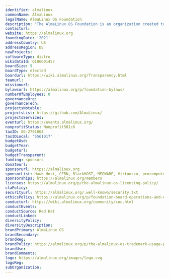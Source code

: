 ```yaml
---
identifier: almalinux
commonName: AlmaLinux
legalName: AlmaLinux OS Foundation
description: "The AlmaLinux OS Foundation is an organization created to own and manage everything to do with the AlmaLinux project, and for the benefit of the AlmaLinux community."
contacturl:
website: https://almalinux.org
foundingDate: '2021'
addressCountry: US
addressRegion: DE
newProjects:
softwareType: distro
wikidataId: Q106601457
boardSize: 9
boardType: elected
boardurl: https://wiki.almalinux.org/Transparency.html
teamurl:
missionurl:
bylawsurl: https://almalinux.org/p/foundation-bylaws/
numberOfEmployees: 0
governanceOrg:
governanceTech:
projectsNotable:
projectsList: https://github.com/AlmaLinux/
projectsServices:
eventurl: https://events.almalinux.org/
nonprofitStatus: Nonprofit501c6
taxID: 86-2791864
taxIDLocal: '5561017'
budgetUsd:
budgetYear:
budgeturl:
budgetTransparent:
funding: sponsors
donateurl: 
sponsorurl: https://almalinux.org
sponsorList: Hawk Host, CERN, BlackHOST, MEGWARE, Virtuozzo, procomputers.com, Sine Nomine, Hivelocity, Mattermost, Cybertrust Japan Co., Codenotary, ATIX AG (orcharhino), 1&1 World4You Internet Services GmbH, StorPool Storage AD, CloudLinux Inc, KnownHost LLC, Fastly, WebPros Inc (under cPanel and Plesk brands), AMD, Fsas Technologies Inc., SIE LADÓN, Litmus information Systems LLP, Meta, IPInfo, Sine Nomine
sponsorships: https://almalinux.org/members
licenses: https://almalinux.org/p/the-almalinux-os-licensing-policy/
claPolicy:
securityurl: https://almalinux.org/.well-known/security.txt
ethicsPolicy: https://almalinux.org/p/foundation-board-operations-and-ethics/
conducturl: https://wiki.almalinux.org/community/coc.html
conductEvents:
conductSource: Red Hat
conductLinked:
diversityPolicy:
diversityDescription:
brandPrimary: AlmaLinux OS
brandSecondary:
brandReg:
brandPolicy: https://almalinux.org/p/the-almalinux-os-trademark-usage-policy/
brandUse:
brandComments:
logo: https://almalinux.org/images/logo.svg
logoReg:
subOrganization:
---
```



